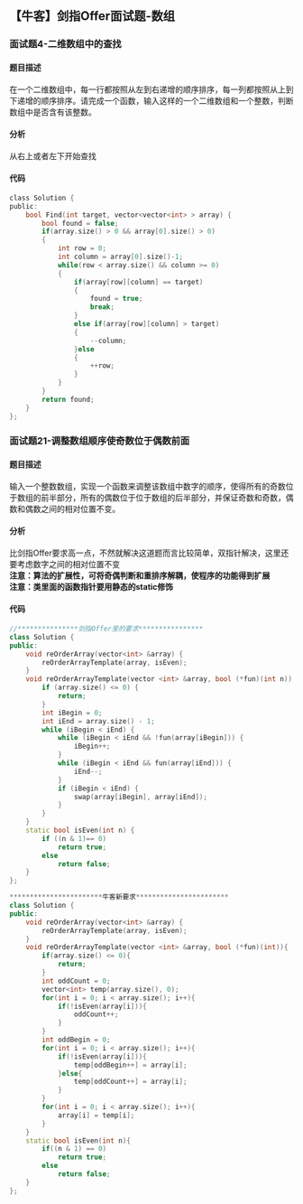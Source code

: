 ## 【牛客】剑指Offer面试题-数组

### 面试题4-二维数组中的查找

#### 题目描述

在一个二维数组中，每一行都按照从左到右递增的顺序排序，每一列都按照从上到下递增的顺序排序。请完成一个函数，输入这样的一个二维数组和一个整数，判断数组中是否含有该整数。

#### 分析

从右上或者左下开始查找

#### 代码

```c
class Solution {
public:
    bool Find(int target, vector<vector<int> > array) {
        bool found = false;
        if(array.size() > 0 && array[0].size() > 0)
        {
            int row = 0;
            int column = array[0].size()-1;
            while(row < array.size() && column >= 0)
            {
                if(array[row][column] == target)
                {
                    found = true;
                    break;
                }
                else if(array[row][column] > target)
                {
                    --column;
                }else
                {
                    ++row;
                }
            }
        }
        return found;
    }
};
```

### 面试题21-调整数组顺序使奇数位于偶数前面

#### 题目描述

输入一个整数数组，实现一个函数来调整该数组中数字的顺序，使得所有的奇数位于数组的前半部分，所有的偶数位于位于数组的后半部分，并保证奇数和奇数，偶数和偶数之间的相对位置不变。

#### 分析

比剑指Offer要求高一点，不然就解决这道题而言比较简单，双指针解决，这里还要考虑数字之间的相对位置不变  
**注意：算法的扩展性，可将奇偶判断和重排序解耦，使程序的功能得到扩展  
注意：类里面的函数指针要用静态的static修饰**


#### 代码

```c++
//***************剑指Offer里的要求****************
class Solution {
public:
	void reOrderArray(vector<int> &array) {
		reOrderArrayTemplate(array, isEven);
	}
	void reOrderArrayTemplate(vector <int> &array, bool (*fun)(int n)) {
		if (array.size() <= 0) {
			return;
		}
		int iBegin = 0;
		int iEnd = array.size() - 1;
		while (iBegin < iEnd) {
			while (iBegin < iEnd && !fun(array[iBegin])) {
				iBegin++;
			}
			while (iBegin < iEnd && fun(array[iEnd])) {
				iEnd--;
			}
			if (iBegin < iEnd) {
				swap(array[iBegin], array[iEnd]);
			}
		}
	}
	static bool isEven(int n) {
		if ((n & 1)== 0)
			return true;
		else
			return false;
	}
};

***********************牛客新要求***********************
class Solution {
public:
    void reOrderArray(vector<int> &array) {
        reOrderArrayTemplate(array, isEven);
    }
    void reOrderArrayTemplate(vector <int> &array, bool (*fun)(int)){
        if(array.size() <= 0){
            return;
        }
        int oddCount = 0;
        vector<int> temp(array.size(), 0);
        for(int i = 0; i < array.size(); i++){
            if(!isEven(array[i])){
                oddCount++;
            }
        }
        int oddBegin = 0;
        for(int i = 0; i < array.size(); i++){
            if(!isEven(array[i])){
                temp[oddBegin++] = array[i];
            }else{
                temp[oddCount++] = array[i];
            }
        }
        for(int i = 0; i < array.size(); i++){
            array[i] = temp[i];
        }
    }
    static bool isEven(int n){
        if((n & 1) == 0)
            return true;
        else
            return false;
    }
};
```
